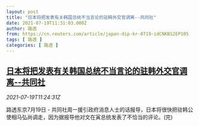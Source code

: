 ```yaml
---
layout: post
title: "日本将把发表有关韩国总统不当言论的驻韩外交官调离--共同社"
date: 2021-07-19T11:31:03.000Z
author: 路透
from: https://cn.reuters.com/article/japan-dip-kr-0719-idCNKBS2EP105
tags: [ 路透 ]
categories: [ 路透 ]
---
```

<!--1626694263000-->
[日本将把发表有关韩国总统不当言论的驻韩外交官调离--共同社](https://cn.reuters.com/article/japan-dip-kr-0719-idCNKBS2EP105)
------

<div>
<div><i>2021-07-19T11:24:31Z</i></div><p>路透东京7月19日 - 共同社周一援引政府消息人士的话报导，日本将很快把驻韩公使相马弘尚调走，因为据报导他对文在寅总统发表了不恰当的评论。(完)</p>
</div>

